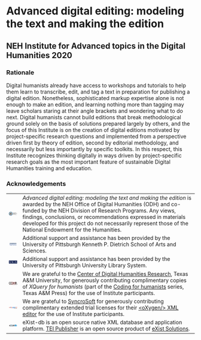 # Advanced digital editing: modeling the text and making the edition
## NEH Institute for Advanced topics in the Digital Humanities 2020

### Rationale
Digital humanists already have access to workshops and tutorials to help them learn to transcribe, edit, and tag a text in preparation for publishing a digital edition. Nonetheless, sophisticated markup expertise alone is not enough to make an edition, and learning nothing more than tagging may leave scholars staring at their angle brackets and wondering what to do next. Digital humanists cannot build editions that break methodological ground solely on the basis of solutions prepared largely by others, and the focus of this Institute is on the creation of digital editions motivated by project-specific research questions and implemented from a perspective driven first by theory of edition, second by editorial methodology, and necessarily but less importantly by specific toolkits. In this respect, this Institute recognizes thinking digitally in ways driven by project-specific research goals as the most important feature of sustainable Digital Humanities training and education.

### Acknowledgements
<table style="border: none;">
    <tr style="border: none;">
        <td style="border: none;">
            <a href="https://www.neh.gov/"
                title="National Endowment for the Humanities: Exploring the Human Endeavour">
                <img align="left" width="156px" src="images/NEH-Preferred-Seal820.jpg" alt="NEH"
                    class="rpad"/>
            </a>
        </td>
        <td style="vertical-align: middle; border: none;"><em>Advanced digital editing: modeling the
                text and making the edition</em> is awarded by the NEH Office of Digital Humanities
            (ODH) and co-funded by the NEH Division of Research Programs. Any views, findings,
            conclusions, or recommendations expressed in materials developed for this project do not
            necessarily represent those of the National Endowment for the Humanities.</td>
    </tr>
    <tr style="border: none;">
    	<td style="border: none;">
			<a href="http://www.as.pitt.edu" 
				title="Dietrich School of Arts and Sciences">
				<img align="left" width="156px" src="images/aslogobsm.png" alt="Dietrich School of Arts and Sciences" class="rpad">
			</a>
		</td>
		<td style="vertical-align: middle; border: none;">Additional support and assistance has been provided by the University of Pittsburgh Kenneth P. Dietrich School of Arts and Sciences.</td>
    </tr>
    <tr style="border: none;">
    	<td style="border: none;">
			<a href="http://www.as.pitt.edu" 
				title="University Library System">
				<img align="left" width="156px" src="images/uls_mark_flat.png" alt="University Library System" class="rpad">
			</a>
		</td>
		<td style="vertical-align: middle; border: none;">Additional support and assistance has been provided by the University of Pittsburgh University Library System.</td>
    </tr>
    <tr style="border: none;">
        <td style="border: none;">
            <a href="https://codhr.dh.tamu.edu">
                <img align="left" src="images/CoDHR-Logo-1.png" alt="Center of Digital Humanities Research" class="rpad" width="156px"
                />
            </a>
        </td>
        <td style="vertical-align: middle; border: none;">We are grateful to the <a href="https://codhr.dh.tamu.edu/">Center of Digital Humanities Research</a>, Texas A&amp;M University, for generously contributing complimentary copies of <cite>XQuery for humanists</cite> (part of the <a href="http://coding.forhumanists.org/">Coding for humanists</a> series, Texas A&amp;M Press) for the use of Institute participants.</td>
    </tr>
    <tr style="border: none;">
        <td style="border: none;">
            <a href="http://www.exist-db.org">
                <img align="left" src="images/oxygen190x62.png" alt="eXist-db" class="rpad" width="156px"
                />
            </a>
        </td>
        <td style="vertical-align: middle; border: none;">We are grateful to <a href="http://www.sync.ro/">SyncroSoft</a> for generously contributing complimentary extended trial licenses for their <a href="https://www.oxygenxml.com/">&lt;oXygen/&gt; XML editor</a> for the use of Institute participants.</td>
    </tr>
    <tr style="border: none;">
        <td style="border: none;">
            <a href="http://www.exist-db.org">
                <img align="left" src="images/existdb.gif" alt="eXist-db" class="rpad" width="156px"
                />
            </a>
        </td>
        <td style="vertical-align: middle; border: none;">eXist-db is an open source native XML database
        		and application platform. <a href="http://teipublisher.com/">TEI Publisher</a> is an open 
        		source product of <a href="http://www.existsolutions.com/">eXist Solutions</a>.</td>
    </tr>
</table>
